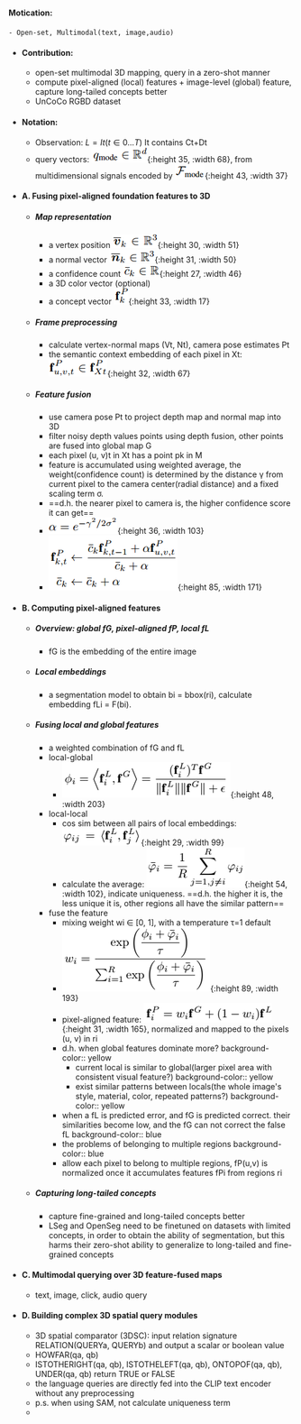 #### Motication:

	- Open-set, Multimodal(text, image,audio)
- #### Contribution:
	- open-set multimodal 3D mapping,  query in a zero-shot manner
	- compute pixel-aligned (local) features + image-level (global) feature, capture long-tailed concepts better
	- UnCoCo RGBD dataset
- #### Notation:
	- Observation: $L={It(t∈{0...T})}$ It contains Ct+Dt
	- query vectors: ![Replaced by Image Uploader](https://raw.githubusercontent.com/Laura-Ting/blog-images/master/202501091053063.png){:height 35, :width 68}, from multidimensional signals encoded by ![Replaced by Image Uploader](https://raw.githubusercontent.com/Laura-Ting/blog-images/master/202501091055723.png){:height 43, :width 37}
- #### A. Fusing pixel-aligned foundation features to 3D
	- ##### Map representation
		- a vertex position ![Replaced by Image Uploader](https://raw.githubusercontent.com/Laura-Ting/blog-images/master/202501091108537.png){:height 30, :width 51}
		- a normal vector ![Replaced by Image Uploader](https://raw.githubusercontent.com/Laura-Ting/blog-images/master/202501091109672.png){:height 31, :width 50}
		- a confidence count ![Replaced by Image Uploader](https://raw.githubusercontent.com/Laura-Ting/blog-images/master/202501091110890.png){:height 27, :width 46}
		- a 3D color vector (optional)
		- a concept vector ![Replaced by Image Uploader](https://raw.githubusercontent.com/Laura-Ting/blog-images/master/202501091110592.png){:height 33, :width 17}
	- ##### Frame preprocessing
		- calculate vertex-normal maps (Vt, Nt), camera pose estimates Pt
		- the semantic context embedding of each pixel in Xt: ![Replaced by Image Uploader](https://raw.githubusercontent.com/Laura-Ting/blog-images/master/202501091116275.png){:height 32, :width 67}
	- ##### Feature fusion
		- use camera pose Pt to project depth map and normal map into 3D
		- filter noisy depth values points using depth fusion, other points are fused into global map G
		- each pixel (u, v)t in Xt has a point pk in M
		- feature is accumulated using weighted average, the weight(confidence count) is determined by the distance γ from current pixel to the camera center(radial distance) and a fixed scaling term σ.
		- ==d.h. the nearer pixel to camera is, the higher confidence score it can get==
		- ![Replaced by Image Uploader](https://raw.githubusercontent.com/Laura-Ting/blog-images/master/202501091135227.png){:height 36, :width 103}
		- ![Replaced by Image Uploader](https://raw.githubusercontent.com/Laura-Ting/blog-images/master/202501091134011.png){:height 85, :width 171}
- #### B. Computing pixel-aligned features
	- ##### Overview: global fG, pixel-aligned fP, local fL
		- fG is the embedding of the entire image
	- ##### Local embeddings
		- a segmentation model to obtain bi = bbox(ri), calculate embedding fLi = F(bi).
	- ##### Fusing local and global features
		- a weighted combination of fG and fL
		- local-global
			- ![Replaced by Image Uploader](https://raw.githubusercontent.com/Laura-Ting/blog-images/master/202501091157884.png){:height 48, :width 203}
		- local-local
			- cos sim between all pairs of local embeddings: ![Replaced by Image Uploader](https://raw.githubusercontent.com/Laura-Ting/blog-images/master/202501091158543.png){:height 29, :width 99}
			- calculate the average: ![Replaced by Image Uploader](https://raw.githubusercontent.com/Laura-Ting/blog-images/master/202501091200032.png){:height 54, :width 102}, indicate uniqueness. ==d.h. the higher it is, the less unique it is, other regions all have the similar pattern==
		- fuse the feature
			- mixing weight wi ∈ [0, 1], with a temperature τ=1 default
			- ![Replaced by Image Uploader](https://raw.githubusercontent.com/Laura-Ting/blog-images/master/202501091203261.png){:height 89, :width 193}
			- pixel-aligned feature: ![Replaced by Image Uploader](https://raw.githubusercontent.com/Laura-Ting/blog-images/master/202501091206409.png){:height 31, :width 165}, normalized and mapped to the pixels (u, v) in ri
			- d.h. when global features dominate more?
			  background-color:: yellow
				- current local is similar to global(larger pixel area with consistent visual feature?)
				  background-color:: yellow
				- exist similar patterns between locals(the whole image's style, material, color, repeated patterns?)
				  background-color:: yellow
			- when a fL is predicted error, and fG is predicted correct. their similarities become low, and the fG can not correct the false fL
			  background-color:: blue
			- the problems of belonging to multiple regions
			  background-color:: blue
			- allow each pixel to belong to multiple regions, fP(u,v) is normalized once it accumulates features fPi from regions ri
	- ##### Capturing long-tailed concepts
		- capture fine-grained and long-tailed concepts better
		- LSeg and OpenSeg need to be finetuned on datasets with limited concepts, in order to obtain the ability of segmentation, but this  harms their zero-shot ability to generalize to long-tailed and fine-grained concepts
- #### C. Multimodal querying over 3D feature-fused maps
	- text, image, click, audio query
- #### D. Building complex 3D spatial query modules
	- 3D spatial comparator (3DSC): input relation signature RELATION(QUERYa, QUERYb) and output a scalar or boolean value
	- HOWFAR(qa, qb)
	- ISTOTHERIGHT(qa, qb), ISTOTHELEFT(qa, qb), ONTOPOF(qa, qb), UNDER(qa, qb) return TRUE or FALSE
	- the language queries are directly fed into the CLIP text encoder without any preprocessing
	- p.s. when using SAM, not calculate uniqueness term
	-
